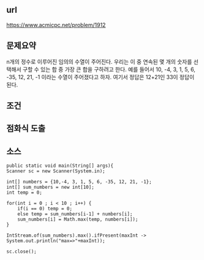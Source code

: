 
## url
https://www.acmicpc.net/problem/1912

## 문제요약
n개의 정수로 이루어진 임의의 수열이 주어진다. 
우리는 이 중 연속된 몇 개의 숫자를 선택해서 구할 수 있는 합 중 가장 큰 합을 구하려고 한다.
예를 들어서 10, -4, 3, 1, 5, 6, -35, 12, 21, -1 이라는 수열이 주어졌다고 하자. 여기서 정답은 12+21인 33이 정답이 된다.

## 조건


## 점화식 도출


## 소스

    public static void main(String[] args){
	Scanner sc = new Scanner(System.in);
	
	int[] numbers = {10,-4, 3, 1, 5, 6, -35, 12, 21, -1};
	int[] sum_numbers = new int[10];
	int temp = 0;

	for(int i = 0 ; i < 10 ; i++) {
	    if(i == 0) temp = 0;
	    else temp = sum_numbers[i-1] + numbers[i];
	    sum_numbers[i] = Math.max(temp, numbers[i]);
	}
	
	IntStream.of(sum_numbers).max().ifPresent(maxInt -> System.out.println("max=>"+maxInt));
	
	sc.close();



